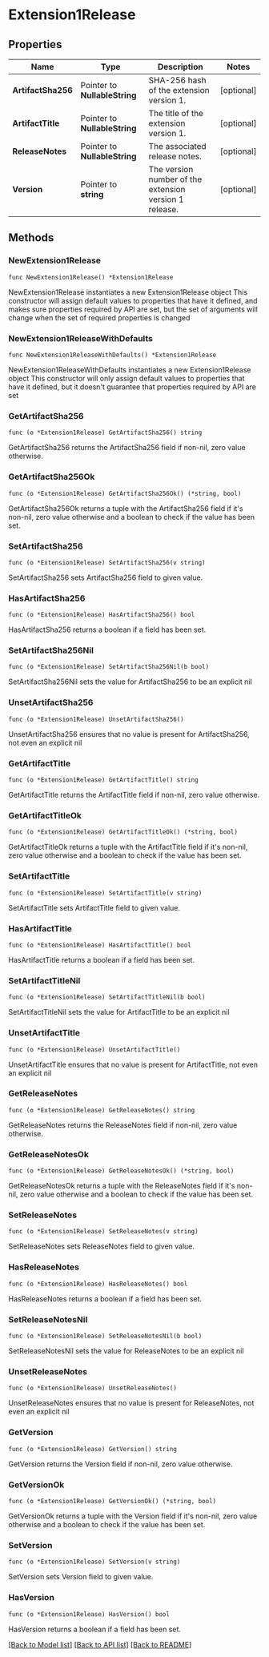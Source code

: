 # Extension1Release

## Properties

Name | Type | Description | Notes
------------ | ------------- | ------------- | -------------
**ArtifactSha256** | Pointer to **NullableString** | SHA-256 hash of the extension version 1. | [optional] 
**ArtifactTitle** | Pointer to **NullableString** | The title of the extension version 1. | [optional] 
**ReleaseNotes** | Pointer to **NullableString** | The associated release notes. | [optional] 
**Version** | Pointer to **string** | The version number of the extension version 1 release. | [optional] 

## Methods

### NewExtension1Release

`func NewExtension1Release() *Extension1Release`

NewExtension1Release instantiates a new Extension1Release object
This constructor will assign default values to properties that have it defined,
and makes sure properties required by API are set, but the set of arguments
will change when the set of required properties is changed

### NewExtension1ReleaseWithDefaults

`func NewExtension1ReleaseWithDefaults() *Extension1Release`

NewExtension1ReleaseWithDefaults instantiates a new Extension1Release object
This constructor will only assign default values to properties that have it defined,
but it doesn't guarantee that properties required by API are set

### GetArtifactSha256

`func (o *Extension1Release) GetArtifactSha256() string`

GetArtifactSha256 returns the ArtifactSha256 field if non-nil, zero value otherwise.

### GetArtifactSha256Ok

`func (o *Extension1Release) GetArtifactSha256Ok() (*string, bool)`

GetArtifactSha256Ok returns a tuple with the ArtifactSha256 field if it's non-nil, zero value otherwise
and a boolean to check if the value has been set.

### SetArtifactSha256

`func (o *Extension1Release) SetArtifactSha256(v string)`

SetArtifactSha256 sets ArtifactSha256 field to given value.

### HasArtifactSha256

`func (o *Extension1Release) HasArtifactSha256() bool`

HasArtifactSha256 returns a boolean if a field has been set.

### SetArtifactSha256Nil

`func (o *Extension1Release) SetArtifactSha256Nil(b bool)`

 SetArtifactSha256Nil sets the value for ArtifactSha256 to be an explicit nil

### UnsetArtifactSha256
`func (o *Extension1Release) UnsetArtifactSha256()`

UnsetArtifactSha256 ensures that no value is present for ArtifactSha256, not even an explicit nil
### GetArtifactTitle

`func (o *Extension1Release) GetArtifactTitle() string`

GetArtifactTitle returns the ArtifactTitle field if non-nil, zero value otherwise.

### GetArtifactTitleOk

`func (o *Extension1Release) GetArtifactTitleOk() (*string, bool)`

GetArtifactTitleOk returns a tuple with the ArtifactTitle field if it's non-nil, zero value otherwise
and a boolean to check if the value has been set.

### SetArtifactTitle

`func (o *Extension1Release) SetArtifactTitle(v string)`

SetArtifactTitle sets ArtifactTitle field to given value.

### HasArtifactTitle

`func (o *Extension1Release) HasArtifactTitle() bool`

HasArtifactTitle returns a boolean if a field has been set.

### SetArtifactTitleNil

`func (o *Extension1Release) SetArtifactTitleNil(b bool)`

 SetArtifactTitleNil sets the value for ArtifactTitle to be an explicit nil

### UnsetArtifactTitle
`func (o *Extension1Release) UnsetArtifactTitle()`

UnsetArtifactTitle ensures that no value is present for ArtifactTitle, not even an explicit nil
### GetReleaseNotes

`func (o *Extension1Release) GetReleaseNotes() string`

GetReleaseNotes returns the ReleaseNotes field if non-nil, zero value otherwise.

### GetReleaseNotesOk

`func (o *Extension1Release) GetReleaseNotesOk() (*string, bool)`

GetReleaseNotesOk returns a tuple with the ReleaseNotes field if it's non-nil, zero value otherwise
and a boolean to check if the value has been set.

### SetReleaseNotes

`func (o *Extension1Release) SetReleaseNotes(v string)`

SetReleaseNotes sets ReleaseNotes field to given value.

### HasReleaseNotes

`func (o *Extension1Release) HasReleaseNotes() bool`

HasReleaseNotes returns a boolean if a field has been set.

### SetReleaseNotesNil

`func (o *Extension1Release) SetReleaseNotesNil(b bool)`

 SetReleaseNotesNil sets the value for ReleaseNotes to be an explicit nil

### UnsetReleaseNotes
`func (o *Extension1Release) UnsetReleaseNotes()`

UnsetReleaseNotes ensures that no value is present for ReleaseNotes, not even an explicit nil
### GetVersion

`func (o *Extension1Release) GetVersion() string`

GetVersion returns the Version field if non-nil, zero value otherwise.

### GetVersionOk

`func (o *Extension1Release) GetVersionOk() (*string, bool)`

GetVersionOk returns a tuple with the Version field if it's non-nil, zero value otherwise
and a boolean to check if the value has been set.

### SetVersion

`func (o *Extension1Release) SetVersion(v string)`

SetVersion sets Version field to given value.

### HasVersion

`func (o *Extension1Release) HasVersion() bool`

HasVersion returns a boolean if a field has been set.


[[Back to Model list]](../README.md#documentation-for-models) [[Back to API list]](../README.md#documentation-for-api-endpoints) [[Back to README]](../README.md)


